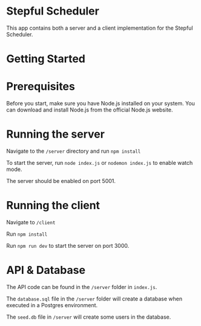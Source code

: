 # Stepful Scheduler

This app contains both a server and a client implementation for the Stepful Scheduler.

# Getting Started

# Prerequisites
Before you start, make sure you have Node.js installed on your system. You can download and install Node.js from the official Node.js website.

# Running the server
Navigate to the `/server` directory and run `npm install`

To start the server, run `node index.js` or `nodemon index.js` to enable watch mode. 

The server should be enabled on port 5001.

# Running the client 
Navigate to `/client`

Run `npm install`

Run `npm run dev` to start the server on port 3000.

# API & Database

The API code can be found in the `/server` folder in `index.js`.

The `database.sql` file in the `/server` folder will create a database when executed in a Postgres environment.

The `seed.db` file in `/server` will create some users in the database.